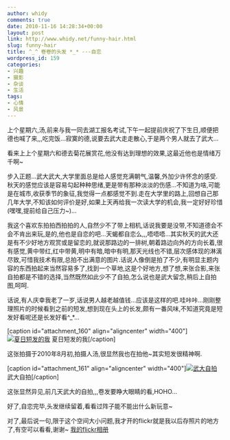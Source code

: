 ```yaml
---
author: whidy
comments: true
date: 2010-11-16 14:28:34+00:00
layout: post
link: http://www.whidy.net/funny-hair.html
slug: funny-hair
title: ^_^ 卷卷的头发 *_* ---自恋
wordpress_id: 159
categories:
- 兴趣
- 摄影
- 杂谈
- 生活
tags:
- 心情
- 风景
---
```


上个星期六,汤,前来与我一同去湖工报名考试,下午一起提前庆祝了下生日,顺便把德也喊了来,,,吃完饭...寂寞的德,说要去武大走走散心,于是两个男人就去了武大...

看来上上个星期六和德去菊花展赏花,他没有达到理想的效果,这最近他也是情绪万千啊~

步入正题...武大武大,大学里面总是给人感觉充满朝气,温馨,外加少许怀念的感受.秋天的感觉应该是容易勾起种种思绪,更是带有那种淡淡的伤感...不知道为啥,可能是在城市,收获季节的象征,我觉得一点都感觉不到.走在大学里的路上,回想自己那几年大学,不知该如何评价是好,如果上天再给我一次读大学的机会,我一定好好珍惜(嘿嘿,提前给自己压力~)...

我这个喜欢东拍拍西拍拍的人,自然少不了带上相机,话说我要是没带,不知道德会不会不肯出来玩,是的,他也是自恋的吧...天蝎都自恋么,,,唔唔唔...其实秋天的武大还是有不少好地方观赏或是留恋的,就说那路边的一排树,朝着路边向外的方向长着,很有感觉,黄中带红,红中带黄,明中有暗,暗中有明,那天光线也不错,层次感体现的淋漓尽致,可惜我技术有限,总拍不出满意的图片.话说人像倒是拍了不少,有明显主题内容的东西拍起来当然容易多了,找到一个草地,这是个好地方,想了想,来张合影,来张自拍都是不错的选择,当然既然如此少不了自拍,怎么说也是武大留念,稍后上自拍图,呵呵.

话说,有人庆幸我老了一岁,话说男人越老越值钱...应该是这样的吧.哇咔咔...刚刚整理照片的时候看到之前的短发,想到现在头上的长发,颇有一番风味,不知道究竟是短发好看呢还是长发好看^_*...

[caption id="attachment_160" align="aligncenter" width="400"][![夏日短发的我](http://www.whidy.net/wp-content/uploads/2010/11/DSC4142-500x342.jpg)](/wp-content/uploads/2010/11/DSC4142.jpg) 夏日短发的我[/caption]

这张拍摄于2010年8月初,拍摄人汤,很显然我也在拍他~其实短发很精神啊.

[caption id="attachment_161" align="aligncenter" width="400"][![武大自拍](http://www.whidy.net/wp-content/uploads/2010/11/DSC0037_-500x329.jpg)](/wp-content/uploads/2010/11/DSC0037_.jpg) 武大自拍[/caption]

这张显然异见,前几天武大的自拍,,,卷发要睁大眼睛的看,HOHO...

好了,自恋完毕,头发继续留着,看看过阵子能不能出什么新玩意~

对了,最后说一句,限于这个空间大小问题,我才开的flickr就是我以后存照片的地方了,有空可以看看,谢谢~
[我的flickr相册](http://www.flickr.com/photos/24794569@N02)
